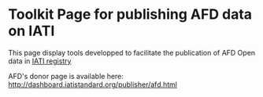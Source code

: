 # Toolkit Page for publishing AFD data on IATI
This page display tools developped to facilitate the publication of AFD Open data in [IATI registry](iatistandard.org)

AFD's donor page is available here: http://dashboard.iatistandard.org/publisher/afd.html
